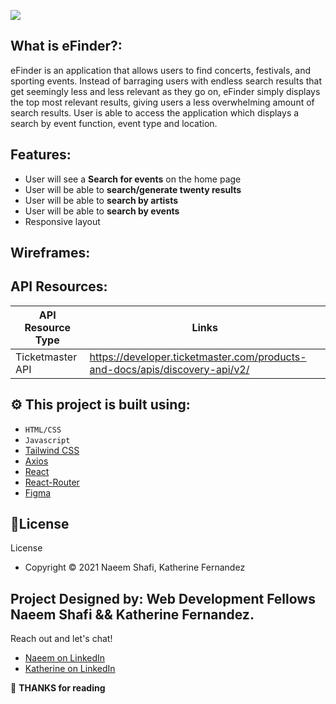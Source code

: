 ![](/img/mockups/readme_banner.png)

## What is eFinder?:

eFinder is an application that allows users to find concerts, festivals, and sporting events. Instead of barraging users with endless search results that get seemingly less and less relevant as they go on, eFinder simply displays the top most relevant results, giving users a less overwhelming amount of search results. User is able to access the application which displays a search by event function, event type and location.

## Features:
- User will see a **Search for events** on the home page
- User will be able to **search/generate twenty results**
- User will be able to **search by artists**
- User will be able to **search by events**
- Responsive layout

## Wireframes: 

## API Resources:

| API Resource Type  | Links |
| ------------- | ------------- |
| Ticketmaster API  | https://developer.ticketmaster.com/products-and-docs/apis/discovery-api/v2/

## ⚙ This project is built using:

- `HTML/CSS`
- `Javascript`
- [Tailwind CSS]( https://tailwindcss.com/)
- [Axios](https://www.npmjs.com/package/axios)
- [React](https://reactjs.org/)
- [React-Router](https://reactrouter.com/web/guides/quick-start)
- [Figma](https://www.figma.com/) 

## 📃License
License
- Copyright © 2021 Naeem Shafi, Katherine Fernandez

## Project Designed by:  Web Development Fellows **Naeem Shafi && Katherine Fernandez.**

Reach out and let's chat!

- [Naeem on LinkedIn](https://www.linkedin.com/in/naeem-shafi-93a35b67/)
- [Katherine on LinkedIn](https://www.linkedin.com/in/katfernandez22/)

:wave: **THANKS for reading**
